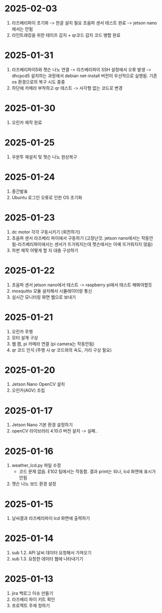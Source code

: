# 2025-02-03
1. 라즈베리파이 초기화 
    -> 한글 설치 필요
    초음파 센서 테스트 완료 -> jetson nano에서는 안됨
2. 라인트래킹을 위한 테이프 감지 + qr코드 감지 코드 병합 완료


# 2025-01-31
1. 라즈베리파이5와 젯슨 나노 연결
    -> 라즈베리파이 SSH 설정에서 오류 발생
    -> dhcpcd5 설치하는 과정에서 debian net-install 버전이 우선적으로 실행됨. 기존 os 환경으로의 복구 시도 중중 
2. 하단에 카메라 부착하고 qr 테스트 -> 사각형 없는 코드로 변경

# 2025-01-30
1. 오린카 제작 완료

# 2025-01-25
1. 우분투 재설치 및 젯슨 나노 원상복구

# 2025-01-24
1. 중간발표
2. Ubuntu 로그인 오류로 인한 OS 초기화

# 2025-01-23
1. dc motor 각각 구동시키기 (회전하기)
2. 초음파 센서 라즈베리 파이에서 구동하기 (고장난것. jetson nano에서는 작동안됨-라즈베리파이에서는 센서가 뜨거워지는데 젯슨에서는 아예 뜨거워지지 않음)
3. 하판 제작 어떻게 할 지 대충 구상하기

# 2025-01-22
1. 초음파 센서 jetson nano에서 테스트 -> raspberry pi에서 테스트 해봐야할듯
2. mosquitto 모듈 설치해서 시뮬레이터랑 통신
3. 실시간 모니터링 화면 웹으로 보내기

# 2025-01-21
1. 오린카 주행
2. 모터 설계 구상
3. 웹 캠, pi 카메라 연결 (pi camera는 작동안됨)
4. qr 코드 인식 (주행 시 qr 코드와의 속도, 거리 구상 필요)

# 2025-01-20
1. Jetson Nano OpenCV 설치
2. 오린카(AGV) 조립

# 2025-01-17
1. Jetson Nano 기본 환경 설정하기
2. openCV 라이브러리 4.10.0 버전 설치 -> 실패..

# 2025-01-16
1. weather_lcd.py 파일 수정
    - 코드 문제 없음. E102 팀에서는 작동함. 결과 print는 되나, lcd 화면에 표시가 안됨
2. 젯슨 나노 보드 환경 설정

# 2025-01-15
1. 날씨결과 라즈베리파이 lcd 화면에 출력하기

# 2025-01-14
1. sub 1.2. API 날씨 데이터 요청해서 가져오기
2. sub 1.3. 요청한 데이터 웹에 나타내기기


# 2025-01-13
1. jira 백로그 이슈 만들기
2. 라즈베리 파이 키트 확인
3. 프로젝트 주제 정하기